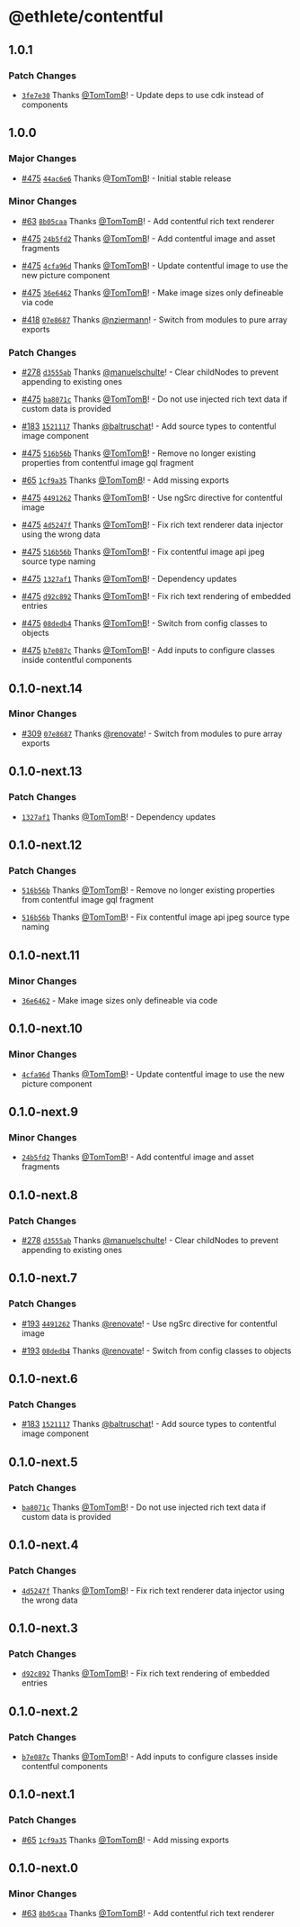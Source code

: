 # @ethlete/contentful

## 1.0.1

### Patch Changes

- [`3fe7e30`](https://github.com/ethlete-io/ethdk/commit/3fe7e30756f24543c96ac62aec86a0efba7fddac) Thanks [@TomTomB](https://github.com/TomTomB)! - Update deps to use cdk instead of components

## 1.0.0

### Major Changes

- [#475](https://github.com/ethlete-io/ethdk/pull/475) [`44ac6e6`](https://github.com/ethlete-io/ethdk/commit/44ac6e621c9b2c2e02b45f7abc2c1b3111604d56) Thanks [@TomTomB](https://github.com/TomTomB)! - Initial stable release

### Minor Changes

- [#63](https://github.com/ethlete-io/ethdk/pull/63) [`8b05caa`](https://github.com/ethlete-io/ethdk/commit/8b05caa7234aa2ea22efe59c6c955b6981d50f18) Thanks [@TomTomB](https://github.com/TomTomB)! - Add contentful rich text renderer

- [#475](https://github.com/ethlete-io/ethdk/pull/475) [`24b5fd2`](https://github.com/ethlete-io/ethdk/commit/24b5fd2bc443cb31752c01d7afaaa7c881714e41) Thanks [@TomTomB](https://github.com/TomTomB)! - Add contentful image and asset fragments

- [#475](https://github.com/ethlete-io/ethdk/pull/475) [`4cfa96d`](https://github.com/ethlete-io/ethdk/commit/4cfa96d6b13c8ea51c9428b6fe0badf692f776d6) Thanks [@TomTomB](https://github.com/TomTomB)! - Update contentful image to use the new picture component

- [#475](https://github.com/ethlete-io/ethdk/pull/475) [`36e6462`](https://github.com/ethlete-io/ethdk/commit/36e6462b46ff8241e666f5e4355b28a4f40fa4b5) Thanks [@TomTomB](https://github.com/TomTomB)! - Make image sizes only defineable via code

- [#418](https://github.com/ethlete-io/ethdk/pull/418) [`07e8687`](https://github.com/ethlete-io/ethdk/commit/07e8687f3771b6286ab6bb621fe05816fc09066f) Thanks [@nziermann](https://github.com/nziermann)! - Switch from modules to pure array exports

### Patch Changes

- [#278](https://github.com/ethlete-io/ethdk/pull/278) [`d3555ab`](https://github.com/ethlete-io/ethdk/commit/d3555abdb5279967b95b34a9ce1e4c0401fde0f2) Thanks [@manuelschulte](https://github.com/manuelschulte)! - Clear childNodes to prevent appending to existing ones

- [#475](https://github.com/ethlete-io/ethdk/pull/475) [`ba8071c`](https://github.com/ethlete-io/ethdk/commit/ba8071caa08636193bebc0fdcb986205b41b7023) Thanks [@TomTomB](https://github.com/TomTomB)! - Do not use injected rich text data if custom data is provided

- [#183](https://github.com/ethlete-io/ethdk/pull/183) [`1521117`](https://github.com/ethlete-io/ethdk/commit/152111770cd33dec9aa81288e8a596f86e32b154) Thanks [@baltruschat](https://github.com/baltruschat)! - Add source types to contentful image component

- [#475](https://github.com/ethlete-io/ethdk/pull/475) [`516b56b`](https://github.com/ethlete-io/ethdk/commit/516b56bf8d913a17370ea07e71facc534adb73bc) Thanks [@TomTomB](https://github.com/TomTomB)! - Remove no longer existing properties from contentful image gql fragment

- [#65](https://github.com/ethlete-io/ethdk/pull/65) [`1cf9a35`](https://github.com/ethlete-io/ethdk/commit/1cf9a35a39885c1054721db20ce23424c81bad74) Thanks [@TomTomB](https://github.com/TomTomB)! - Add missing exports

- [#475](https://github.com/ethlete-io/ethdk/pull/475) [`4491262`](https://github.com/ethlete-io/ethdk/commit/4491262c1d1575f20dacf5abd34e382fd8eb32b3) Thanks [@TomTomB](https://github.com/TomTomB)! - Use ngSrc directive for contentful image

- [#475](https://github.com/ethlete-io/ethdk/pull/475) [`4d5247f`](https://github.com/ethlete-io/ethdk/commit/4d5247ffaa6f1dab2370328c5a84ffcf88664445) Thanks [@TomTomB](https://github.com/TomTomB)! - Fix rich text renderer data injector using the wrong data

- [#475](https://github.com/ethlete-io/ethdk/pull/475) [`516b56b`](https://github.com/ethlete-io/ethdk/commit/516b56bf8d913a17370ea07e71facc534adb73bc) Thanks [@TomTomB](https://github.com/TomTomB)! - Fix contentful image api jpeg source type naming

- [#475](https://github.com/ethlete-io/ethdk/pull/475) [`1327af1`](https://github.com/ethlete-io/ethdk/commit/1327af13c721f8fe26d53bd12abd17e93d62bee5) Thanks [@TomTomB](https://github.com/TomTomB)! - Dependency updates

- [#475](https://github.com/ethlete-io/ethdk/pull/475) [`d92c892`](https://github.com/ethlete-io/ethdk/commit/d92c892b567903cb6118a1c72f1251a362af5b15) Thanks [@TomTomB](https://github.com/TomTomB)! - Fix rich text rendering of embedded entries

- [#475](https://github.com/ethlete-io/ethdk/pull/475) [`08dedb4`](https://github.com/ethlete-io/ethdk/commit/08dedb4644d0a77f975bd01f500d51d345b39a18) Thanks [@TomTomB](https://github.com/TomTomB)! - Switch from config classes to objects

- [#475](https://github.com/ethlete-io/ethdk/pull/475) [`b7e087c`](https://github.com/ethlete-io/ethdk/commit/b7e087c096aea289fdc81806839ea7dede72e5db) Thanks [@TomTomB](https://github.com/TomTomB)! - Add inputs to configure classes inside contentful components

## 0.1.0-next.14

### Minor Changes

- [#309](https://github.com/ethlete-io/ethdk/pull/309) [`07e8687`](https://github.com/ethlete-io/ethdk/commit/07e8687f3771b6286ab6bb621fe05816fc09066f) Thanks [@renovate](https://github.com/apps/renovate)! - Switch from modules to pure array exports

## 0.1.0-next.13

### Patch Changes

- [`1327af1`](https://github.com/ethlete-io/ethdk/commit/1327af13c721f8fe26d53bd12abd17e93d62bee5) Thanks [@TomTomB](https://github.com/TomTomB)! - Dependency updates

## 0.1.0-next.12

### Patch Changes

- [`516b56b`](https://github.com/ethlete-io/ethdk/commit/516b56bf8d913a17370ea07e71facc534adb73bc) Thanks [@TomTomB](https://github.com/TomTomB)! - Remove no longer existing properties from contentful image gql fragment

- [`516b56b`](https://github.com/ethlete-io/ethdk/commit/516b56bf8d913a17370ea07e71facc534adb73bc) Thanks [@TomTomB](https://github.com/TomTomB)! - Fix contentful image api jpeg source type naming

## 0.1.0-next.11

### Minor Changes

- [`36e6462`](https://github.com/ethlete-io/ethdk/commit/36e6462b46ff8241e666f5e4355b28a4f40fa4b5) - Make image sizes only defineable via code

## 0.1.0-next.10

### Minor Changes

- [`4cfa96d`](https://github.com/ethlete-io/ethdk/commit/4cfa96d6b13c8ea51c9428b6fe0badf692f776d6) Thanks [@TomTomB](https://github.com/TomTomB)! - Update contentful image to use the new picture component

## 0.1.0-next.9

### Minor Changes

- [`24b5fd2`](https://github.com/ethlete-io/ethdk/commit/24b5fd2bc443cb31752c01d7afaaa7c881714e41) Thanks [@TomTomB](https://github.com/TomTomB)! - Add contentful image and asset fragments

## 0.1.0-next.8

### Patch Changes

- [#278](https://github.com/ethlete-io/ethdk/pull/278) [`d3555ab`](https://github.com/ethlete-io/ethdk/commit/d3555abdb5279967b95b34a9ce1e4c0401fde0f2) Thanks [@manuelschulte](https://github.com/manuelschulte)! - Clear childNodes to prevent appending to existing ones

## 0.1.0-next.7

### Patch Changes

- [#193](https://github.com/ethlete-io/ethdk/pull/193) [`4491262`](https://github.com/ethlete-io/ethdk/commit/4491262c1d1575f20dacf5abd34e382fd8eb32b3) Thanks [@renovate](https://github.com/apps/renovate)! - Use ngSrc directive for contentful image

- [#193](https://github.com/ethlete-io/ethdk/pull/193) [`08dedb4`](https://github.com/ethlete-io/ethdk/commit/08dedb4644d0a77f975bd01f500d51d345b39a18) Thanks [@renovate](https://github.com/apps/renovate)! - Switch from config classes to objects

## 0.1.0-next.6

### Patch Changes

- [#183](https://github.com/ethlete-io/ethdk/pull/183) [`1521117`](https://github.com/ethlete-io/ethdk/commit/152111770cd33dec9aa81288e8a596f86e32b154) Thanks [@baltruschat](https://github.com/baltruschat)! - Add source types to contentful image component

## 0.1.0-next.5

### Patch Changes

- [`ba8071c`](https://github.com/ethlete-io/ethdk/commit/ba8071caa08636193bebc0fdcb986205b41b7023) Thanks [@TomTomB](https://github.com/TomTomB)! - Do not use injected rich text data if custom data is provided

## 0.1.0-next.4

### Patch Changes

- [`4d5247f`](https://github.com/ethlete-io/ethdk/commit/4d5247ffaa6f1dab2370328c5a84ffcf88664445) Thanks [@TomTomB](https://github.com/TomTomB)! - Fix rich text renderer data injector using the wrong data

## 0.1.0-next.3

### Patch Changes

- [`d92c892`](https://github.com/ethlete-io/ethdk/commit/d92c892b567903cb6118a1c72f1251a362af5b15) Thanks [@TomTomB](https://github.com/TomTomB)! - Fix rich text rendering of embedded entries

## 0.1.0-next.2

### Patch Changes

- [`b7e087c`](https://github.com/ethlete-io/ethdk/commit/b7e087c096aea289fdc81806839ea7dede72e5db) Thanks [@TomTomB](https://github.com/TomTomB)! - Add inputs to configure classes inside contentful components

## 0.1.0-next.1

### Patch Changes

- [#65](https://github.com/ethlete-io/ethdk/pull/65) [`1cf9a35`](https://github.com/ethlete-io/ethdk/commit/1cf9a35a39885c1054721db20ce23424c81bad74) Thanks [@TomTomB](https://github.com/TomTomB)! - Add missing exports

## 0.1.0-next.0

### Minor Changes

- [#63](https://github.com/ethlete-io/ethdk/pull/63) [`8b05caa`](https://github.com/ethlete-io/ethdk/commit/8b05caa7234aa2ea22efe59c6c955b6981d50f18) Thanks [@TomTomB](https://github.com/TomTomB)! - Add contentful rich text renderer
